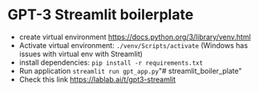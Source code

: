 # GPT-3 Streamlit boilerplate

- create virtual environment https://docs.python.org/3/library/venv.html
- Activate virtual environment: `./venv/Scripts/activate`
(Windows has issues with virtual env with Streamlit)
- install dependencies: `pip install -r requirements.txt`
- Run application `streamlit run gpt_app.py`"# streamlit_boiler_plate" 
- Check this link https://lablab.ai/t/gpt3-streamlit
